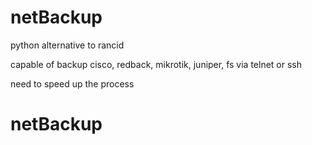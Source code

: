 # netBackup
python alternative to rancid

capable of backup cisco, redback, mikrotik, juniper, fs via telnet or ssh

need to speed up the process

# netBackup
